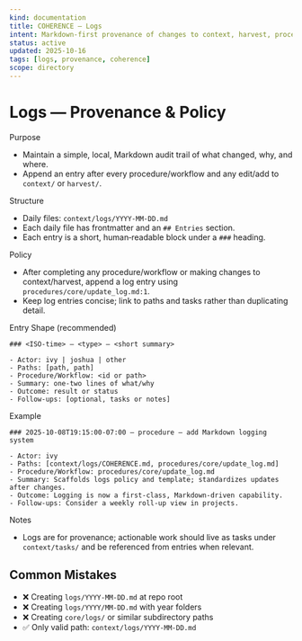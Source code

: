 ```yaml
---
kind: documentation
title: COHERENCE — Logs
intent: Markdown‑first provenance of changes to context, harvest, procedures, and workflows
status: active
updated: 2025-10-16
tags: [logs, provenance, coherence]
scope: directory
---
```


# Logs — Provenance & Policy

Purpose
- Maintain a simple, local, Markdown audit trail of what changed, why, and where.
- Append an entry after every procedure/workflow and any edit/add to `context/` or `harvest/`.

Structure
- Daily files: `context/logs/YYYY-MM-DD.md`
- Each daily file has frontmatter and an `## Entries` section.
- Each entry is a short, human‑readable block under a `###` heading.

Policy
- After completing any procedure/workflow or making changes to context/harvest, append a log entry using `procedures/core/update_log.md:1`.
- Keep log entries concise; link to paths and tasks rather than duplicating detail.

Entry Shape (recommended)
```
### <ISO‑time> — <type> — <short summary>

- Actor: ivy | joshua | other
- Paths: [path, path]
- Procedure/Workflow: <id or path>
- Summary: one‑two lines of what/why
- Outcome: result or status
- Follow‑ups: [optional, tasks or notes]
```

Example
```
### 2025-10-08T19:15:00-07:00 — procedure — add Markdown logging system

- Actor: ivy
- Paths: [context/logs/COHERENCE.md, procedures/core/update_log.md]
- Procedure/Workflow: procedures/core/update_log.md
- Summary: Scaffolds logs policy and template; standardizes updates after changes.
- Outcome: Logging is now a first‑class, Markdown‑driven capability.
- Follow‑ups: Consider a weekly roll‑up view in projects.
```

Notes
- Logs are for provenance; actionable work should live as tasks under `context/tasks/` and be referenced from entries when relevant.

## Common Mistakes

- ❌ Creating `logs/YYYY-MM-DD.md` at repo root
- ❌ Creating `logs/YYYY/MM-DD.md` with year folders
- ❌ Creating `core/logs/` or similar subdirectory paths
- ✅ Only valid path: `context/logs/YYYY-MM-DD.md`
